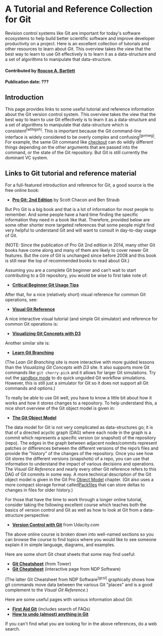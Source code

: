 # A Tutorial and Reference Collection for Git

<!-- deck text start --> 
Revision control systems like Git are important for today's software ecosystems to help build better scientific software and improve developer productivity on a project.
Here is an excellent collection of tutorials and other resources  to learn about *Git*.
This overview takes the view that the best way to learn to use Git effectively is to learn it as a data-structure and a set of algorithms to manipulate that data-structure.

<!-- deck text end --> 

#### Contributed by [Roscoe A. Bartlett](https://github.com/bartlettroscoe)
#### Publication date: ???


## Introduction

This page provides links to some useful tutorial and reference information about the Git version control system.
This overview takes the view that the best way to learn to use Git effectively is to learn it as a data-structure and a set of algorithms to manipulate that data-structure which is consistent<sup>[wthigsh]</sup>.
This is important because the Git command-line interface is widely considered to be overly complex and confusing<sup>[gvmwg]</sup>.
For example, the same Git command like [checkout](http://marklodato.github.io/visual-git-guide/index-en.html#checkout) can do wildly different things depending on the other arguments that are passed into the command, or the state of the Git repository.
But Git is still currently the dominant VC system.

## Links to Git tutorial and reference material

For a full-featured introduction and reference for Git, a good source is the free online book:

* ​[**Pro Git: 2nd Edition**](https://git-scm.com/book/en/v2) by Scott Chacon and Ben Straub

But Pro Git is a big book and that is a lot of information for most people to remember.
And some people have a hard time finding the specific information they need in a book like that.
Therefore, provided below are some other shorter more targeted references that some people might find very helpful to understand Git and will want to consult in day-to-day usage of Git.

(NOTE: Since the publication of Pro Git 2nd edition in 2014, many other Git books have come along and many of them are likely to cover newer Git features.
But the core of Git is unchanged since before 2008 and this book is still near the top of recommended books to read about Git.)

Assuming you are a complete Git beginner and can’t wait to start contributing to a Git repository, you would be wise to first take note of:

* [**Critical Beginner Git Usage Tips**](https://bssw.io/items/critical-beginner-git-usage-tips)

After that, for a nice (relatively short) visual reference for common Git operations, see:

* [**​Visual Git Reference**](http://marklodato.github.io/visual-git-guide/index-en.html)

A nice interactive visual tutorial (and simple Git simulator) and reference for common Git operations is:

* [**​Visualizing Git Concepts with D3**](http://onlywei.github.io/explain-git-with-d3/)

Another similar site is:

* [**Learn Git Branching**](https://learngitbranching.js.org/)

(The *Lean Git Branching* site is more interactive with more guided lessons than the *Visualizing Git Concepts with D3* site.
It also supports more Git commands like `git cherry-pick` and it allows for larger Git simulations.
Try out the [sandbox mode](https://learngitbranching.js.org/?NODEMO) to do quick unguided Git workflow simulations.
However, this is still just a simulator for Git so it does not support all Git commands and options.)

To really be able to use Git well, you have to know a little bit about how it works and how it stores changes to a repository.
To help understand this, a nice short overview of the Git object model is given in:

* [**​The Git Object Model**](http://shafiulazam.com/gitbook/1_the_git_object_model.html)

The data model for Git is not very complicated as data-structures go;
it is that of a directed acyclic graph (DAG) where each node in the graph is a commit which represents a specific version (or snapshot) of the repository (repo).
The edges in the graph between adjacent nodes/commits represent patches or differences between the different versions of the repo’s files and provide the "history" of the changes of the repository.
Once you see how Git stores the different versions (snapshots) of a repo, you can use that information to understand the impact of various decisions and operations.
The *Visual Git Reference* and nearly every other Git reference refers to this DAG of Git commits in some way.
A more technical description of the Git object model is given in the ​Git Pro [Object Model](http://git-scm.com/book/en/v2/Git-Internals-Git-Objects) chapter.
(Git also uses a more compact storage format called ​[Packfiles](http://git-scm.com/book/en/v2/Git-Internals-Packfiles) that can store deltas to changes in files for older history.)

For those that have the time to work through a longer online tutorial, consider taking the following excellent course which teaches both the basics of version control and Git as well as how to look at Git from a data-structure perspective:

* [**Version Control with Git**](https://www.udacity.com/course/version-control-with-git--ud123) from Udacity.com

The above online course is broken down into well-named sections so you can browse the course to find topics where you would like to see someone explain it in simple language, diagrams, and examples.

Here are some short Git cheat sheets that some may find useful:

* [**​Git Cheatsheet**](https://www.git-tower.com/blog/git-cheat-sheet/) (from Tower)
* [**Git Cheatsheet**](http://ndpsoftware.com/git-cheatsheet.html#loc=index;) (interactive page from NDP Software)

(The latter Git Cheatsheet from NDP Software<sup>[gcsi]</sup> graphically shows how git commands move data between the various Git "places" and is a good complement to the *Visual Git Reference*.)

Here are some useful pages with various information about Git:

* [**First Aid Git**](http://firstaidgit.io/#) (includes search of FAQs)
* [**How to undo (almost) anything in Git**](https://github.blog/2015-06-08-how-to-undo-almost-anything-with-git/)

If you can't find what you are looking for in the above references, do a web search.


<!-- References --/>

[wthigsh]: http://merrigrove.blogspot.com/2014/02/why-heck-is-git-so-hard-places-model-ok.html?m=1 "Why the Heck is Git so Hard?  The Places Model"

[gvmwg]: http://blogs.atlassian.com/2012/03/git-vs-mercurial-why-git/ "Git vs. Mercurial: why Git?"


<!---
Publish: yes 
Pinned: no
RSS update: ???
Topics: revision control, release and deployment, development tools
--->

<!---
LocalWords:  
--->
